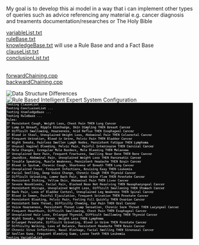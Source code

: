 My goal is to develop this ai model in a way that 
i can implement other types of queries such as advice referencing any material e.g. cancer diagnosis and treaments documentation/researches or The Holy Bible

[variableList.txt](https://github.com/bigbadcyborg/artificial-intelligence/blob/main/variableList.txt) <br>
[ruleBase.txt](https://github.com/bigbadcyborg/artificial-intelligence/blob/main/variableList.txt) <br>
[knowledgeBase.txt](https://github.com/bigbadcyborg/artificial-intelligence/blob/main/knowledgeBase.txt) will use a Rule Base and and a Fact Base<br>
[clauseList.txt](https://github.com/bigbadcyborg/artificial-intelligence/blob/main/clauseList.txt) <br>
[conclusionList.txt](https://github.com/bigbadcyborg/artificial-intelligence/blob/main/conclusionList) <br><br>


[forwardChaining.cpp](https://github.com/bigbadcyborg/artificial-intelligence/blob/main/forwardChaining.cpp) <br>
[backwardChaining.cpp](https://github.com/bigbadcyborg/artificial-intelligence/blob/main/backwardChaining.cpp) <br>

![Data Structure Differences](https://github.com/bigbadcyborg/artificial-intelligence/blob/main/data-structure-differences.png)
![Rule Based Intelligent Expert System Configuration](https://github.com/bigbadcyborg/artificial-intelligence/blob/main/rule-based-intelligent-expert-system-config.png)
![Rules](SS0.png)
